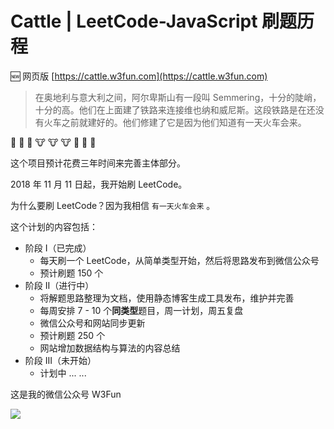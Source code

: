 # Cattle | LeetCode-JavaScript 刷题历程


:new: 网页版 [https://cattle.w3fun.com](https://cattle.w3fun.com)


> 在奥地利与意大利之间，阿尔卑斯山有一段叫 Semmering，十分的陡峭，十分的高。他们在上面建了铁路来连接维也纳和威尼斯。这段铁路是在还没有火车之前就建好的。他们修建了它是因为他们知道有一天火车会来。

:train: :train: :train: :cow: :cow: :cow: :runner: :runner: :runner:

这个项目预计花费三年时间来完善主体部分。

2018 年 11 月 11 日起，我开始刷 LeetCode。

为什么要刷 LeetCode？因为我相信 `有一天火车会来` 。

这个计划的内容包括：

- 阶段 I（已完成）
  - 每天刷一个 LeetCode，从简单类型开始，然后将思路发布到微信公众号
  - 预计刷题 150 个
- 阶段 II（进行中）
  - 将解题思路整理为文档，使用静态博客生成工具发布，维护并完善
  - 每周安排 7 - 10 个**同类型**题目，周一计划，周五复盘
  - 微信公众号和网站同步更新
  - 预计刷题 250 个
  - 网站增加数据结构与算法的内容总结
- 阶段 III（未开始）
  - 计划中 ... ...


这是我的微信公众号 W3Fun

![](https://github.com/swpuLeo/cattle/blob/master/img/qrcode_v3_sm.jpg)
